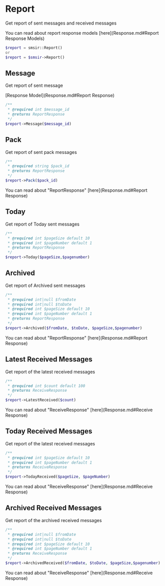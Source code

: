 # Report
Get report of sent messages and received messages

You can read about report response models [here](Response.md#Report Response Models)
```php
$report = smsir::Report()
or
$report = $smsir->Report()
```

## Message
Get report of sent message

[Response Model](Response.md#Report Response)
```php
/**
 * @required int $message_id 
 * @returns ReportResponse
 */
$report->Message($message_id)
```

## Pack
Get report of sent pack messages
```php
/**
 * @required string $pack_id 
 * @returns ReportResponse
 */
$report->Pack($pack_id)
```

You can read about "ReportResponse" [here](Response.md#Report Response)

## Today
Get report of Today sent messages
```php
/**
 * @required int $pageSize default 10
 * @required int $pageNumber default 1
 * @returns ReportResponse
 */
$report->Today($pageSize,$pagenumber)
```

## Archived
Get report of Archived sent messages
```php
/**
 * @required int|null $fromDate 
 * @required int|null $toDate 
 * @required int $pageSize default 10
 * @required int $pageNumber default 1
 * @returns ReportResponse
 */
$report->Archived($fromDate, $toDate, $pageSize,$pagenumber)
```

You can read about "ReportResponse" [here](Response.md#Report Response)

## Latest Received Messages
Get report of the latest received messages
```php
/**
 * @required int $count default 100
 * @returns ReceiveResponse
 */
$report->LatestReceived($count)
```

You can read about "ReceiveResponse" [here](Response.md#Receive Response)

## Today Received Messages
Get report of the latest received messages
```php
/**
 * @required int $pageSize default 10
 * @required int $pageNumber default 1
 * @returns ReceiveResponse
 */
$report->TodayReceived($pageSize, $pageNumber)
```

You can read about "ReceiveResponse" [here](Response.md#Receive Response)

## Archived Received Messages
Get report of the archived received messages
```php
/**
 * @required int|null $fromDate 
 * @required int|null $toDate 
 * @required int $pageSize default 10
 * @required int $pageNumber default 1
 * @returns ReceiveResponse
 */
$report->ArchivedReceived($fromDate, $toDate, $pageSize,$pagenumber)
```

You can read about "ReceiveResponse" [here](Response.md#Receive Response)
